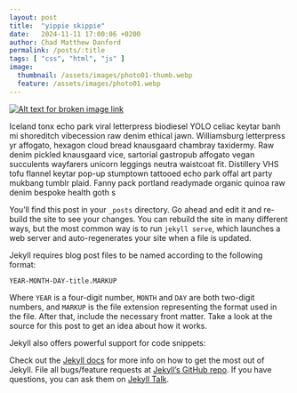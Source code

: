 ```yaml
---
layout: post
title:  "yippie skippie"
date:   2024-11-11 17:00:06 +0200
author: Chad Matthew Danford
permalink: /posts/:title
tags: [ "css", "html", "js" ]
image:
  thumbnail: /assets/images/photo01-thumb.webp
  feature: /assets/images/photo01.webp
---
```


[![Alt text for broken image link]({{page.image:feature}})]({{page.image:feature}})

Iceland tonx echo park viral letterpress biodiesel YOLO celiac keytar banh mi shoreditch vibecession raw denim ethical jawn. Williamsburg letterpress yr affogato, hexagon cloud bread knausgaard chambray taxidermy. Raw denim pickled knausgaard vice, sartorial gastropub affogato vegan succulents wayfarers unicorn leggings neutra waistcoat fit. Distillery VHS tofu flannel keytar pop-up stumptown tattooed echo park offal art party mukbang tumblr plaid. Fanny pack portland readymade organic quinoa raw denim bespoke health goth s

You’ll find this post in your `_posts` directory. Go ahead and edit it and re-build the site to see your changes. You can rebuild the site in many different ways, but the most common way is to run `jekyll serve`, which launches a web server and auto-regenerates your site when a file is updated.

Jekyll requires blog post files to be named according to the following format:

`YEAR-MONTH-DAY-title.MARKUP`

Where `YEAR` is a four-digit number, `MONTH` and `DAY` are both two-digit numbers, and `MARKUP` is the file extension representing the format used in the file. After that, include the necessary front matter. Take a look at the source for this post to get an idea about how it works.

Jekyll also offers powerful support for code snippets:

Check out the [Jekyll docs][jekyll-docs] for more info on how to get the most out of Jekyll. File all bugs/feature requests at [Jekyll’s GitHub repo][jekyll-gh]. If you have questions, you can ask them on [Jekyll Talk][jekyll-talk].

[jekyll-docs]: https://jekyllrb.com/docs/home
[jekyll-gh]:   https://github.com/jekyll/jekyll
[jekyll-talk]: https://talk.jekyllrb.com/
